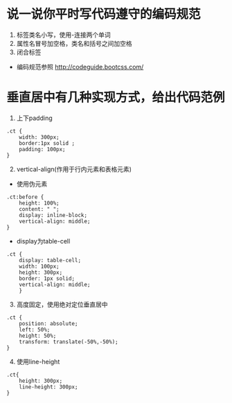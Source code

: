 # 说一说你平时写代码遵守的编码规范
1. 标签类名小写，使用-连接两个单词
2. 属性名冒号加空格，类名和括号之间加空格
3. 闭合标签
* 编码规范参照 http://codeguide.bootcss.com/
# 垂直居中有几种实现方式，给出代码范例
1. 上下padding
```
.ct {
	width: 300px;
	border:1px solid ;
	padding: 100px;
}
```
2. vertical-align(作用于行内元素和表格元素)
* 使用伪元素
```
.ct:before {
	height: 100%;
	content: " ";
	display: inline-block;
	vertical-align: middle;
}
```
 * display为table-cell
```
.ct {
	display: table-cell;
	width: 100px;
	height: 300px;
	border: 1px solid;
	vertical-align: middle;
	}
```
3. 高度固定，使用绝对定位垂直居中
```
.ct {
	position: absolute;
	left: 50%;
	height: 50%;
	transform: translate(-50%,-50%);
}
```
4. 使用line-height
```
.ct{
	height: 300px; 
	line-height: 300px;
}
```